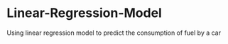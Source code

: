 # Linear-Regression-Model
Using linear regression model to predict the consumption of fuel by a car
